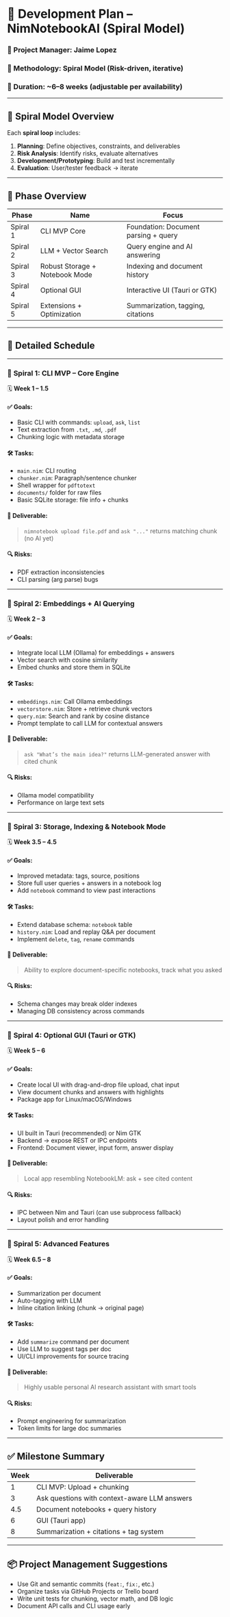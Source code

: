 # 📆 Development Plan – NimNotebookAI (Spiral Model)

### 👷 Project Manager: Jaime Lopez

### 🧱 Methodology: **Spiral Model** (Risk-driven, iterative)

### 📍 Duration: \~6–8 weeks (adjustable per availability)

---

## 🔁 Spiral Model Overview

Each **spiral loop** includes:

1. **Planning**: Define objectives, constraints, and deliverables
2. **Risk Analysis**: Identify risks, evaluate alternatives
3. **Development/Prototyping**: Build and test incrementally
4. **Evaluation**: User/tester feedback → iterate

---

## 🔄 Phase Overview

| Phase    | Name                           | Focus                                |
| -------- | ------------------------------ | ------------------------------------ |
| Spiral 1 | CLI MVP Core                   | Foundation: Document parsing + query |
| Spiral 2 | LLM + Vector Search            | Query engine and AI answering        |
| Spiral 3 | Robust Storage + Notebook Mode | Indexing and document history        |
| Spiral 4 | Optional GUI                   | Interactive UI (Tauri or GTK)        |
| Spiral 5 | Extensions + Optimization      | Summarization, tagging, citations    |

---

## 📅 Detailed Schedule

---

### 🔁 **Spiral 1: CLI MVP – Core Engine**

🗓️ **Week 1 – 1.5**

#### ✅ Goals:

* Basic CLI with commands: `upload`, `ask`, `list`
* Text extraction from `.txt`, `.md`, `.pdf`
* Chunking logic with metadata storage

#### 🛠️ Tasks:

* `main.nim`: CLI routing
* `chunker.nim`: Paragraph/sentence chunker
* Shell wrapper for `pdftotext`
* `documents/` folder for raw files
* Basic SQLite storage: file info + chunks

#### 🎯 Deliverable:

> `nimnotebook upload file.pdf` and `ask "..."` returns matching chunk (no AI yet)

#### 🔍 Risks:

* PDF extraction inconsistencies
* CLI parsing (arg parse) bugs

---

### 🔁 **Spiral 2: Embeddings + AI Querying**

🗓️ **Week 2 – 3**

#### ✅ Goals:

* Integrate local LLM (Ollama) for embeddings + answers
* Vector search with cosine similarity
* Embed chunks and store them in SQLite

#### 🛠️ Tasks:

* `embeddings.nim`: Call Ollama embeddings
* `vectorstore.nim`: Store + retrieve chunk vectors
* `query.nim`: Search and rank by cosine distance
* Prompt template to call LLM for contextual answers

#### 🎯 Deliverable:

> `ask "What’s the main idea?"` returns LLM-generated answer with cited chunk

#### 🔍 Risks:

* Ollama model compatibility
* Performance on large text sets

---

### 🔁 **Spiral 3: Storage, Indexing & Notebook Mode**

🗓️ **Week 3.5 – 4.5**

#### ✅ Goals:

* Improved metadata: tags, source, positions
* Store full user queries + answers in a notebook log
* Add `notebook` command to view past interactions

#### 🛠️ Tasks:

* Extend database schema: `notebook` table
* `history.nim`: Load and replay Q\&A per document
* Implement `delete`, `tag`, `rename` commands

#### 🎯 Deliverable:

> Ability to explore document-specific notebooks, track what you asked

#### 🔍 Risks:

* Schema changes may break older indexes
* Managing DB consistency across commands

---

### 🔁 **Spiral 4: Optional GUI (Tauri or GTK)**

🗓️ **Week 5 – 6**

#### ✅ Goals:

* Create local UI with drag-and-drop file upload, chat input
* View document chunks and answers with highlights
* Package app for Linux/macOS/Windows

#### 🛠️ Tasks:

* UI built in Tauri (recommended) or Nim GTK
* Backend → expose REST or IPC endpoints
* Frontend: Document viewer, input form, answer display

#### 🎯 Deliverable:

> Local app resembling NotebookLM: ask + see cited content

#### 🔍 Risks:

* IPC between Nim and Tauri (can use subprocess fallback)
* Layout polish and error handling

---

### 🔁 **Spiral 5: Advanced Features**

🗓️ **Week 6.5 – 8**

#### ✅ Goals:

* Summarization per document
* Auto-tagging with LLM
* Inline citation linking (chunk → original page)

#### 🛠️ Tasks:

* Add `summarize` command per document
* Use LLM to suggest tags per doc
* UI/CLI improvements for source tracing

#### 🎯 Deliverable:

> Highly usable personal AI research assistant with smart tools

#### 🔍 Risks:

* Prompt engineering for summarization
* Token limits for large doc summaries

---

## ✅ Milestone Summary

| Week | Deliverable                                  |
| ---- | -------------------------------------------- |
| 1    | CLI MVP: Upload + chunking                   |
| 3    | Ask questions with context-aware LLM answers |
| 4.5  | Document notebooks + query history           |
| 6    | GUI (Tauri app)                              |
| 8    | Summarization + citations + tag system       |

---

## 📦 Project Management Suggestions

* Use Git and semantic commits (`feat:`, `fix:`, etc.)
* Organize tasks via GitHub Projects or Trello board
* Write unit tests for chunking, vector math, and DB logic
* Document API calls and CLI usage early

